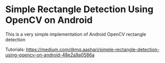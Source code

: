 # Simple Rectangle Detection Using OpenCV on Android
This is a very simple implementation of Android OpenCV rectangle detection

Tutorials: https://medium.com/@mq.aashari/simple-rectangle-detection-using-opencv-on-android-48e2a9a0586a
